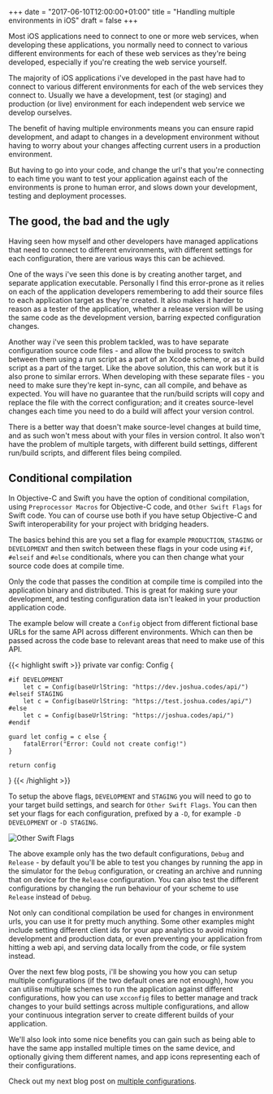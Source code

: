 +++
date = "2017-06-10T12:00:00+01:00"
title = "Handling multiple environments in iOS"
draft = false
+++

Most iOS applications need to connect to one or more web services, when developing these applications, you normally need to connect to various different environments for each of these web services as they're being developed, especially if you're creating the web service yourself.

The majority of iOS applications i've developed in the past have had to connect to various different environments for each of the web services they connect to. Usually we have a development, test (or staging) and production (or live) environment for each independent web service we develop ourselves.  

The benefit of having multiple environments means you can ensure rapid development, and adapt to changes in a development environment without having to worry about your changes affecting current users in a production environment.

But having to go into your code, and change the url's that you're connecting to each time you want to test your application against each of the environments is prone to human error, and slows down your development, testing and deployment processes.<!--more-->

## The good, the bad and the ugly

Having seen how myself and other developers have managed applications that need to connect to different environments, with different settings for each configuration, there are various ways this can be achieved.

One of the ways i've seen this done is by creating another target, and separate application executable. Personally I find this error-prone as it relies on each of the application developers remembering to add their source files to each application target as they're created. It also makes it harder to reason as a tester of the application, whether a release version will be using the same code as the development version, barring expected configuration changes.

Another way i've seen this problem tackled, was to have separate configuration source code files - and allow the build process to switch between them using a run script as a part of an Xcode scheme, or as a build script as a part of the target. Like the above solution, this can work but it is also prone to similar errors. When developing with these separate files - you need to make sure they're kept in-sync, can all compile, and behave as expected. You will have no guarantee that the run/build scripts will copy and replace the file with the correct configuration; and it creates source-level changes each time you need to do a build will affect your version control.

There is a better way that doesn't make source-level changes at build time, and as such won't mess about with your files in version control. It also won't have the problem of multiple targets, with different build settings, different run/build scripts, and different files being compiled.

## Conditional compilation

In Objective-C and Swift you have the option of conditional compilation, using `Preprocessor Macros` for Objective-C code, and `Other Swift Flags` for Swift code. You can of course use both if you have setup Objective-C and Swift interoperability for your project with bridging headers.

The basics behind this are you set a flag for example `PRODUCTION`, `STAGING` or `DEVELOPMENT` and then switch between these flags in your code using `#if`, `#elseif` and `#else` conditionals, where you can then change what your source code does at compile time.

Only the code that passes the condition at compile time is compiled into the application binary and distributed. This is great for making sure your development, and testing configuration data isn't leaked in your production application code.

The example below will create a `Config` object from different fictional base URLs for the same API across different environments. Which can then be passed across the code base to relevant areas that need to make use of this API.

{{< highlight swift >}}
private var config: Config {

    #if DEVELOPMENT
        let c = Config(baseUrlString: "https://dev.joshua.codes/api/")
    #elseif STAGING
        let c = Config(baseUrlString: "https://test.joshua.codes/api/")
    #else
        let c = Config(baseUrlString: "https://joshua.codes/api/")
    #endif

    guard let config = c else {
        fatalError("Error: Could not create config!")
    }

    return config
}
{{< /highlight >}}

To setup the above flags, `DEVELOPMENT` and `STAGING` you will need to go to your target build settings, and search for `Other Swift Flags`. You can then set your flags for each configuration, prefixed by a `-D`, for example `-D DEVELOPMENT` or `-D STAGING`.

![Other Swift Flags](/static/other_swift_flags.png)

The above example only has the two default configurations, `Debug` and `Release` - by default you'll be able to test you changes by running the app in the simulator for the `Debug` configuration, or creating an archive and running that on device for the `Release` configuration. You can also test the different configurations by changing the run behaviour of your scheme to use `Release` instead of `Debug`.

Not only can conditional compilation be used for changes in environment urls, you can use it for pretty much anything. Some other examples might include setting different client ids for your app analytics to avoid mixing development and production data, or even preventing your application from hitting a web api, and serving data locally from the code, or file system instead.  

Over the next few blog posts, i'll be showing you how you can setup multiple configurations (if the two default ones are not enough), how you can utilise multiple schemes to run the application against different configurations, how you can use `xcconfig` files to better manage and track changes to your build settings across multiple configurations, and allow your continuous integration server to create different builds of your application.

We'll also look into some nice benefits you can gain such as being able to have the same app installed multiple times on the same device, and optionally giving them different names, and app icons representing each of their configurations.

Check out my next blog post on [multiple configurations](/multiple-configurations/).
